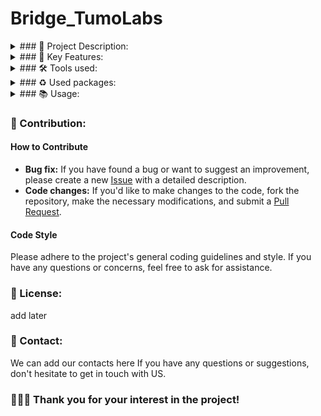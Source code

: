 # Bridge_TumoLabs

<details><summary>### 💫 Project Description:</summary>

Need add description here

</details>

<details><summary>### 🚀 Key Features:</summary>

Need add features here

</details>

<details><summary>### 🛠 Tools used:</summary>

Ill add tools here later

</details>

<details><summary>### ♻ Used packages:</summary>

ll add here later

</details>

<details><summary>### 📚 Usage:</summary>

## Installing and running the frontend

To run the frontend, follow these steps:

1. Navigate to the frontend directory:

```bash
cd frontend
```
```bash
npm install
```
```bash
npm run start
```
2. Navigate to the backend directory:

```bash
cd backend
```

Create a virtual environment:
```bash
python -m venv venv
```

Activate the virtual environment:
   On Windows:
   ```bash
.\venv\Scripts\activate
```
   On macOS/Linux:
   ```bash
source venv/bin/activate
```

Install the required dependencies:
```bash
pip install -r requirements.txt
```

Run the backend server:
```bash
python manage.py runserver
```

</details>


### 🤝 Contribution:

#### How to Contribute

- **Bug fix:** If you have found a bug or want to suggest an improvement, please create a new [Issue](https://github.com/blackrainbowtest/Bridge_TumoLabs/issues) with a detailed description.
- **Code changes:** If you'd like to make changes to the code, fork the repository, make the necessary modifications, and submit a [Pull Request](https://github.com/blackrainbowtest/Bridge_TumoLabs/pulls).

#### Code Style
Please adhere to the project's general coding guidelines and style. If you have any questions or concerns, feel free to ask for assistance.

### 📝 License:
add later

### 📧 Contact:
We can add our contacts here 
If you have any questions or suggestions, don't hesitate to get in touch with US.


### 💖💙🧡 Thank you for your interest in the project!
